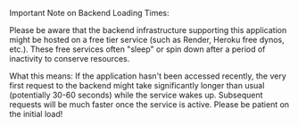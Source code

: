 Important Note on Backend Loading Times:

Please be aware that the backend infrastructure supporting this application might be hosted on a free tier service (such as Render, Heroku free dynos, etc.). These free services often "sleep" or spin down after a period of inactivity to conserve resources.

What this means: If the application hasn't been accessed recently, the very first request to the backend might take significantly longer than usual (potentially 30-60 seconds) while the service wakes up. Subsequent requests will be much faster once the service is active. Please be patient on the initial load!

